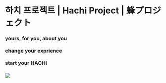 하치 프로젝트 | Hachi Project | 蜂プロジェクト
============================================
<h3>
yours, for you, about you
<br><br>
change your exprience
<br><br>
start your HACHI
<h3>

<img src="https://lh4.googleusercontent.com/proxy/GGAlQK0JQ1bQ-3qBtUxP5WBh98bxB1SHLr961kURFXNhlaG4vnTSdAO5kZnpbc--c1i4ChsDj37-WptIylRGRuq6d4W3S5zmRnTkjDFcl9gPUaC9">
